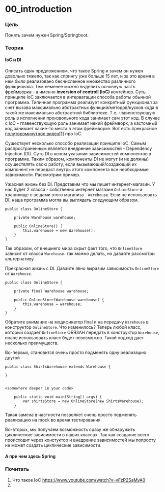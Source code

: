 # 00_introduction

### Цель

Понять зачем нужен Spring/Springboot. 

### Теория

#### IoC и DI
Описать один предложением, что такое Spring и зачем он нужен довольно тяжело, так как спрингу уже больше 15 лет, и за это время в нем было реализовано бесчисленное множество различного функционала. Тем неменее можно выделить основную часть фреймворка - а именно **inversion of controll (IoC)** контейнер. 
Суть принципе IoC заключается в интерватации способа работы обычной программа. Типичная программа реализует конкретный функционал за счет вызова максимально абстрактных функций/методов/кусков кода в такой же максимально абстрактной библиотеке. Т.е. главенствующую роль в исполнении произвольного кода занимает сам этот код. В случае с IoC - главенствующую роль занимает некий фреймворк, а кастомный код занимает какие-то места в этом фреймворке. Вот есть прекрасное [полутороминутное видео[1]](https://www.youtube.com/watch?v=vFzP2SaMyA0) про IoC.

Существует несколько способо реализации принципе IoC. Самым распространенным является внедрение зависимостей - Dependency Injection (DI). Суть DI в явном указании зависимостей компонентов в программе. Таким образом, компоненты DI не могут (и не должны) осуществлять свою работу, если вызывающий/создающий их компонент 
не передаст внутрь этого компонента все необходимые зависимости. Рассмотрим пример.

Ужасная жизнь без DI. Представим что мы пишет интернет-магазин. У нас будет 2 класса - собственно интернет магазин ```OnlineStore``` и хранилище с вещами этого маганиза - ```Warehouse```. Если не использовать DI, наша программа могла вы выглядеть следующим образом.
```
public class OnlineStore {

    private Warehouse warehouse;

    public OnlineStore() {
        this.warehouse = new Warehouse();
    }
}
```

Так образом, от внешнего мира скрыт факт того, что ```OnlineStore``` зависит от класса ```Warehouse```. так *можно* делать, но давайте рассмотри альтернативу.

Прекрасная жизнь с DI. Давайте явно выразим зависимость ```OnlineStore``` от ```Warehouse```.

```
public class OnlineStore {

    private final Warehouse warehouse;

    public OnlineStore(Warehouse warehouse) {
        this.warehouse = warehouse;
    }
}
```

Обратите внимание на модификатор final и на передачу ```Warehouse``` в конструктор ```OnlineStore```. Что изменилось? Теперь любой класс, который создает ```OnlineStore``` ОБЯЗАН передать в конструктор ```Warehouse```, иначе использовать класс будет невозможно. Такой подход дает несколько преимуществ.

Во-первых, становится очень просто подменять одну реализацию другой

```
public class ShirtsWarehouse extends Warehouse {

}


<somewhere deeper in your code> 

    public static void main(String[] args) {
        var shirtsStore = new OnlineStore(new ShirtsWarehouse);
    }
```

Такая замена в частности позволяет очень просто подменять реализацию на mock во время тестирования.

Во-вторых, мы получаем возможность сразу же обнаружить циклические зависимости в наших классах. Так как создание всего происходит через констуктор и внедрение зависимостей мы попросту не может создать циклические зависимости.



#### А при чем здесь Spring

### Почитать


1. Что такое IoC https://www.youtube.com/watch?v=vFzP2SaMyA0
2. 
